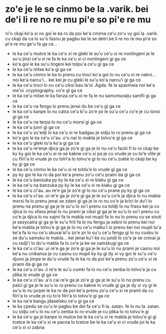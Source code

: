 zo'e je le se cinmo be la .varik. bei de'i li re no re mu pi'e so pi'e re mu
============================================================================

ni'o ckaji ko'a xi no goi le ka ro da poi ke'a cmima ce'u zo'u vy goi la .varik. cu ckaji da ca lo su'o fasnu je pagbu be le se detri be li re no re mu pi'e so pi'e re mu ge'u fa ga ce...

* le ka ce'u mutce le ka ce'u xi re gleki le su'u ce'u xi re nonlingeni je le su'u jinzi ce'u xi re fa le ka ce'u xi ci nonlingeni gi ga ce
* ko'a goi le ka su'u lingeni kei tolpu'a ce'u gi ga ce
* le ka ce'u milxe ko'a gi ga ce
* le ka ce'u cinmo le ka lo prenu cu troci ko'a goi lo nu ce'u xi re nakni... noi ke'a narcu'i... kei kei je cu gleki le su'u ko'a narcu'i gi ga ce
* le ka ce'u troci lo nu ce'u ciksi bau la'oi .Agda. fe la spavineia noi ke'a me'oi .cryptography. co'e gi ga ce
* le ka ce'u milxe le ka fanza ce'u xi re fa le nu samcmuralju samfli gi ga ce
* le ka ce'u na fengu lo prenu jenai du be ce'u gi ga ce
* le ka ce'u kanpe lo nu catra ce'u ki'u zo'e joi le su'u ce'u co'e je cu tonsi gi ga ce
* le ka ce'u na terpa lo nu ce'u morsi gi ga ce
* le ka ce'u junri gi ga ce
* le ka ce'u zu'edji lo ka ce'u xi re badgau je sidju lo ro prenu gi ga ce
* ko'a goi le ka ce'u ci'au .o'u nai lo mabla je tolvu'e gi ga ce
* le ka ce'u gleki tu'a ko'a gi ga ce
* le ka ce'u re'enje djica ga je zo'e gi ga je lo nu ce'u facki fi lo ro ckaji be ky ky goi le ka ce'u xi re se kakne ce'u xi pa je cu vrude je cu to'e vlile je cu filri'a lo vrude je cu tolri'a lo tolvu'e gi lo nu ce'u zukte lo ckaji be ky ky gi ga ce
* le ka ce'u cinmo le ka ce'u xi re toldu'e lo vrude gi ga ce
* py ky goi le ka ro da poi ke'a prenu zo'u ce'u prami da gi ga ce
* le ka ce'u banzuka py ky le ka ce'u xi re klaku gi ga ce
* le ka ce'u na banzuka py ky le ka ce'u xi re klaku gi ga ce
* le ka ce'u ci'au .au re'e ga je zo'e gi lo nu ce'u prane py ky gi ga ce
* le ka ce'u ci'au .oi re'e ga je zo'e gi ga je le su'u co'e ja djica lo nu mabla morsi fa lo prenu jenai se zdani gi ga je lo ro nu co'e ja krici lo du'i lo prenu na prenu gi ga je le su'u lo so'i prenu cu toldji lo nu fraxu kei ja cu djica lo nu sfasa jenai lo nu prami je ciksi gi ga je le su'u lo so'i prenu cu co'e ja djica lo nu xajmi fa lo mabla noi mupli fa lo nu lo prenu cu se snuti je sezycatra gi ga je le su'u frili fa lo nu fengu ja xebni lo prenu kei noi ke'a mabla je tolvu'e gi ga je lo nu ce'u malku'i lo prenu kei noi mupli tu'a ke'a fa lo nu ce'u skuxai ki'u zo'e joi lo su'u ce'u fengu gi lo nu cusku lo se du'u xamsku lo mabla... kei jenai ku'i ke cu jundi lo co'e ja se cnixai ja cu radji'i lo du'u mabla fa lo co'e ja ke se xamskugi ga ce
* le ka ce'u ci'au .ui re'e ga je zo'e gi ga je le su'u lo nu prami je casnu noi ke'a nu cnikansa je cu casnu cu mupli ky ky gi dy xi vy goi le su'u ce'u djuno ja jimpe le du'u vrude fa le ka ro da poi ke'a prenu zo'u ce'u xi re prami da gi ga ce
* le ka ce'u ci'au .ii re'e le su'u cumki fa lo nu ce'u zenba lo tolvu'e ja cu jdika lo vrude gi ga ce
* le ka ce'u ci'au .a'o cai re'e ga je zo'e gi ga je le su'u lo no prenu cu palci gi ga je le su'u lo ro prenu cu kakne lo vrude gi ga je dy xi vy gi le su'u lo nu jurpei le ka ro da poi ke'a prenu zo'u ce'u xi re prami da cu filri'a lo vrude je cu to'e filri'a lo tolvu'e gi ga ce
* le ka na'e bangu jdaselsku ce'u gi ga ce
* le ka cpedu se cu'u le pagbu be dei fa ce'u fi la .satan. fe lo nu la .satan. cu sidju ce'u lo nu ce'u zenba lo ro vrude je cu jdika lo ro tolvu'e gi
* le ka ce'u ga je kanpe lo mutce be le ka ce'u xi re mabla je tolvu'e gi gi tcetce le ka ce'u xi re pacna lo tcetce be le ka ce'u xi ci vrude joi le ka ce'u xi ci zabna
